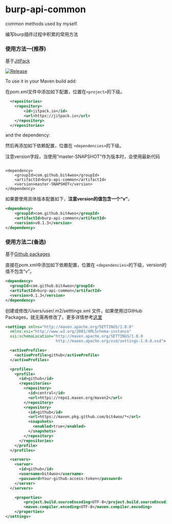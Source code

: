 # burp-api-common
common methods used by myself. 

编写burp插件过程中积累的常用方法

### 使用方法一(推荐)

基于[JitPack](https://jitpack.io/#jitpack/burp-api-common)

[![Release](https://jitpack.io/v/bit4woo/burp-api-common.svg)](https://jitpack.io/#bit4woo/burp-api-common)

To use it in your Maven build add:

在pom.xml文件中添加如下配置，位置在`<project>`的下级。

```xml
  <repositories>
	<repository>
	    <id>jitpack.io</id>
	    <url>https://jitpack.io</url>
	</repository>
  </repositories>
```

and the dependency:

然后再添加如下依赖配置，位置在 `<dependencies>`的下级。

注意version字段，当使用“master-SNAPSHOT”作为版本时，会使用最新代码

```

<dependency>
    <groupId>com.github.bit4woo</groupId>
    <artifactId>burp-api-common</artifactId>
    <version>master-SNAPSHOT</version>
</dependency>
```

如果要使用具体版本配置如下，**注意version的值包含一个“v”**。

```xml
<dependency>
    <groupId>com.github.bit4woo</groupId>
    <artifactId>burp-api-common</artifactId>
    <version>v0.1.3</version>
</dependency>
```





### 使用方法二(备选)

基于[Github packages](https://github.com/bit4woo/burp-api-common/packages)

直接在pom.xml中添加如下依赖配置，位置在 `<dependencies>`的下级，version的值不包含“v”。

```xml
<dependency>
  <groupId>com.github.bit4woo</groupId>
  <artifactId>burp-api-common</artifactId>
  <version>0.1.3</version>
</dependency>
```

创建或修改/Users/user/.m2/setttings.xml 文件，如果使用过GitHub Packages，就无需再修改了。更多详情参考[这里](https://docs.github.com/en/packages/working-with-a-github-packages-registry/working-with-the-apache-maven-registry)

```xml
<settings xmlns="http://maven.apache.org/SETTINGS/1.0.0"
  xmlns:xsi="http://www.w3.org/2001/XMLSchema-instance"
  xsi:schemaLocation="http://maven.apache.org/SETTINGS/1.0.0
                      http://maven.apache.org/xsd/settings-1.0.0.xsd">

  <activeProfiles>
    <activeProfile>github</activeProfile>
  </activeProfiles>

  <profiles>
    <profile>
      <id>github</id>
      <repositories>
        <repository>
          <id>central</id>
          <url>https://repo1.maven.org/maven2</url>
        </repository>
        <repository>
          <id>github</id>
          <url>https://maven.pkg.github.com/bit4woo/*</url>
          <snapshots>
            <enabled>true</enabled>
          </snapshots>
        </repository>
      </repositories>
    </profile>
  </profiles>

  <servers>
    <server>
      <id>github</id>
      <username>bit4woo</username>
      <password>Your-github-access-token</password>
    </server>
  </servers>

    <properties>  
        <project.build.sourceEncoding>UTF-8</project.build.sourceEncoding>  
        <maven.compiler.encoding>UTF-8</maven.compiler.encoding>  
    </properties> 
</settings>
```

